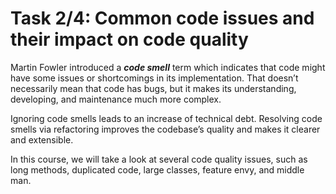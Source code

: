 # Task 2/4: Common code issues and their impact on code quality

Martin Fowler introduced a **_code smell_** term which indicates that code might have some issues or shortcomings in its
implementation. That doesn’t necessarily mean that code has bugs, but it makes its understanding, developing, and
maintenance much more complex.

Ignoring code smells leads to an increase of technical debt. Resolving code smells via
refactoring improves the codebase’s quality and makes it clearer and extensible.

In this course, we will take a look at several code quality issues, such as long methods, duplicated code, large
classes, feature envy, and middle man.
